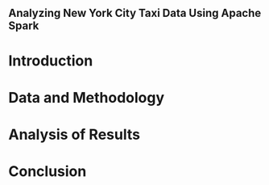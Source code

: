 ## Analyzing New York City Taxi Data Using Apache Spark
# Introduction

# Data and Methodology

# Analysis of Results

# Conclusion

